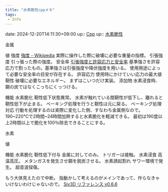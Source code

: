 ```yaml
---
title: "水素脆性cppメモ"
tags:
 - Info
---
```


date: 2024-12-20T14:11:30+09:00
up:: [Cpp](../Bar/Program/Cpp.md)
up:: [水素脆性](水素脆性.md)

金属

値
	強度
		[強度 - Wikipedia](https://ja.wikipedia.org/wiki/%E5%BC%B7%E5%BA%A6)
		実際に操作した際に破壊に必要な重量の指標。
			引張強度
				引っ張った際の強度。
			安全率
				[引張強度と許容応力と安全率](https://d-engineer.com/zairiki/anzenritu.html)
				基準強さを許容応力で割ったもの。基準強さは引張強度や降伏強度を用いる。
				使用用途によって必要な安全率の目安が存在する。
			許容応力
				使用時にかけていい応力の最大値
	靭性
		破壊に必要なエネルギー。
		まずはこいつだけ実装。
	添加物
		水素浸食時、鋼の炭ではなくこっちにくっつける。
	

機能
	水素脆化
		靭性低下状態異常。
		水素が触れている間靭性が低下し、離れると靭性低下が止まる。
		ベーキング処理を行うと靭性は元に戻る。
	ベーキング処理対応
		行動を処理するのは実際に変化した側、すなわち金属側なので。
		190~220℃で2時間~24時間加熱すると水素脆化を軽減できる。
		最初は190度以上2時間以上で脆化を100％除去できることにする。
		

水素

値


機能
	水素脆化
		靭性低下付与
		金属に対してのみ。
		トリガーは接触。
	水素浸食
		高温高圧。
		メタンガスを発生させ鋼を脱炭させる。
	水素誘起割れ
サワー環境で発生。
超音波探傷。












もう大体見えたので中断。
指動かして考えるのがメインであって、作らなきゃいけないわけじゃないので。
[Siv3D リファレンス v0.6.6](https://zenn.dev/reputeless/books/siv3d-documentation)

